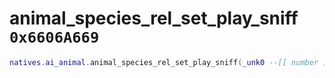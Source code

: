 # animal_species_rel_set_play_sniff `0x6606A669`

```lua
natives.ai_animal.animal_species_rel_set_play_sniff(_unk0 --[[ number ]], _unk1 --[[ number ]], _unk2 --[[ number ]])
```